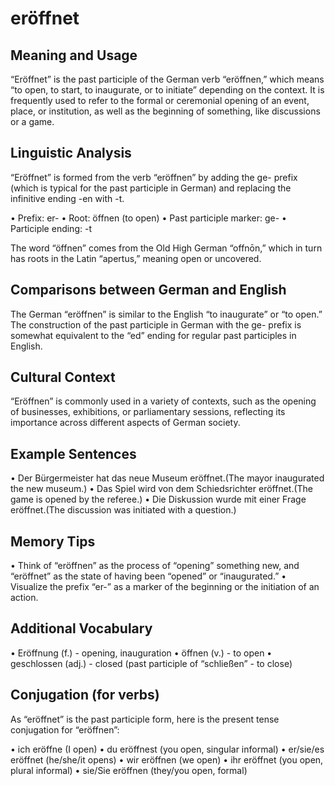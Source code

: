 # eröffnet

## Meaning and Usage

“Eröffnet” is the past participle of the German verb “eröffnen,” which means “to open, to start, to inaugurate, or to initiate” depending on the context. It is frequently used to refer to the formal or ceremonial opening of an event, place, or institution, as well as the beginning of something, like discussions or a game.

## Linguistic Analysis

“Eröffnet” is formed from the verb “eröffnen” by adding the ge- prefix (which is typical for the past participle in German) and replacing the infinitive ending -en with -t.

• Prefix: er-
• Root: öffnen (to open)
• Past participle marker: ge-
• Participle ending: -t

The word “öffnen” comes from the Old High German “offnōn,” which in turn has roots in the Latin “apertus,” meaning open or uncovered.

## Comparisons between German and English

The German “eröffnen” is similar to the English “to inaugurate” or “to open.” The construction of the past participle in German with the ge- prefix is somewhat equivalent to the “ed” ending for regular past participles in English.

## Cultural Context

“Eröffnen” is commonly used in a variety of contexts, such as the opening of businesses, exhibitions, or parliamentary sessions, reflecting its importance across different aspects of German society.

## Example Sentences

• Der Bürgermeister hat das neue Museum eröffnet.(The mayor inaugurated the new museum.)
• Das Spiel wird von dem Schiedsrichter eröffnet.(The game is opened by the referee.)
• Die Diskussion wurde mit einer Frage eröffnet.(The discussion was initiated with a question.)

## Memory Tips

• Think of “eröffnen” as the process of “opening” something new, and “eröffnet” as the state of having been “opened” or “inaugurated.”
• Visualize the prefix “er-” as a marker of the beginning or the initiation of an action.

## Additional Vocabulary

• Eröffnung (f.) - opening, inauguration
• öffnen (v.) - to open
• geschlossen (adj.) - closed (past participle of “schließen” - to close)

## Conjugation (for verbs)

As “eröffnet” is the past participle form, here is the present tense conjugation for “eröffnen”:

• ich eröffne (I open)
• du eröffnest (you open, singular informal)
• er/sie/es eröffnet (he/she/it opens)
• wir eröffnen (we open)
• ihr eröffnet (you open, plural informal)
• sie/Sie eröffnen (they/you open, formal)
